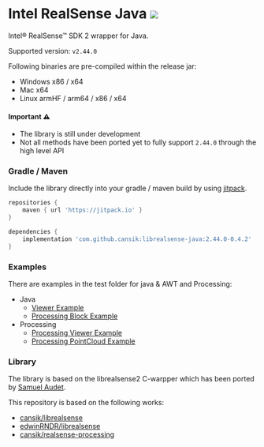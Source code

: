 # Intel RealSense Java [![](https://jitpack.io/v/cansik/librealsense-java.svg)](https://jitpack.io/#cansik/librealsense-java)
Intel® RealSense™ SDK 2 wrapper for Java.

Supported version: `v2.44.0`

Following binaries are pre-compiled within the release jar:

- Windows x86 / x64
- Mac x64
- Linux armHF / arm64 / x86 / x64

#### Important ⚠️
- The library is still under development
- Not all methods have been ported yet to fully support `2.44.0` through the high level API

### Gradle / Maven
Include the library directly into your gradle / maven build by using [jitpack](https://jitpack.io/#cansik/librealsense-java).

```groovy
repositories {
    maven { url 'https://jitpack.io' }
}

dependencies {
    implementation 'com.github.cansik:librealsense-java:2.44.0-0.4.2'
}
```

### Examples

There are examples in the test folder for java & AWT and Processing:

- Java
  - [Viewer Example](https://github.com/cansik/librealsense-java/blob/master/src/test/java/org/intel/rs/ui/SimpleImageViewer.java)
  - [Processing Block Example](https://github.com/cansik/librealsense-java/blob/master/src/test/java/org/intel/rs/ui/ProcessingBlockTest.java)
- Processing
  - [Processing Viewer Example](https://github.com/cansik/librealsense-java/blob/master/src/test/java/processing/ProcessingViewer.java)
  - [Processing PointCloud Example](https://github.com/cansik/librealsense-java/blob/master/src/test/java/processing/ProcessingPointCloudViewer.java)

### Library

The library is based on the librealsense2 C-warpper which has been ported by [Samuel Audet](https://github.com/saudet).

This repository is based on the following works:

- [cansik/librealsense](https://github.com/cansik/librealsense/tree/master/wrappers/java)
- [edwinRNDR/librealsense](https://github.com/edwinRNDR/librealsense)
- [cansik/realsense-processing](https://github.com/cansik/realsense-processing)
